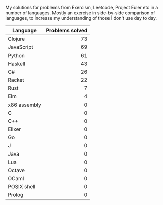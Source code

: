 
My solutions for problems from Exercism, Leetcode, Project Euler etc in a
number of languages. Mostly an exercise in side-by-side comparison of languages,
to increase my understanding of those I don't use day to day.

| Language | Problems solved |
| --- | --: |
| Clojure | 73 |
| JavaScript | 69 |
| Python | 61 |
| Haskell | 43 |
| C# | 26 |
| Racket | 22 |
| Rust | 7 |
| Elm | 4 |
| x86 assembly | 0 |
| C | 0 |
| C++ | 0 |
| Elixer | 0 |
| Go | 0 |
| J | 0 |
| Java | 0 |
| Lua | 0 |
| Octave | 0 |
| OCaml | 0 |
| POSIX shell | 0 |
| Prolog | 0 |

